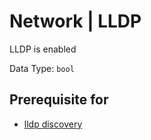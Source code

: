 # Network | LLDP

LLDP is enabled

Data Type:  `bool`

## Prerequisite for

- [lldp discovery](../../discovery-reference/box/lldp.md)
